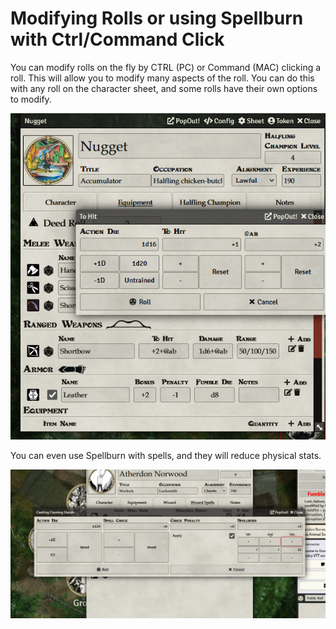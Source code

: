 # Modifying Rolls or using Spellburn with Ctrl/Command Click

You can modify rolls on the fly by CTRL (PC) or Command (MAC) clicking a roll. This will allow you to modify many aspects of the roll. You can do this with any roll on the character sheet, and some rolls have their own options to modify.

![Ctrl click](images/ctrl_click.png)

You can even use Spellburn with spells, and they will reduce physical stats.

![Spellburn](images/spellburn.png)
